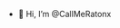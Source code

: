 - 👋 Hi, I’m @CallMeRatonx


<!---
CallMeRatonx/CallMeRatonx is a ✨ special ✨ repository because its `README.md` (this file) appears on your GitHub profile.
You can click the Preview link to take a look at your changes.
--->

